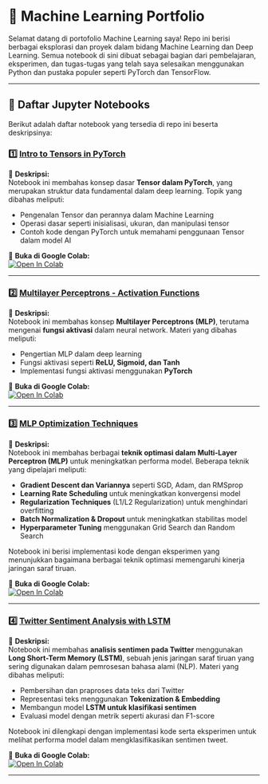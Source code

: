 # 🧠 Machine Learning Portfolio  

Selamat datang di portofolio Machine Learning saya! Repo ini berisi berbagai eksplorasi dan proyek dalam bidang Machine Learning dan Deep Learning. Semua notebook di sini dibuat sebagai bagian dari pembelajaran, eksperimen, dan tugas-tugas yang telah saya selesaikan menggunakan Python dan pustaka populer seperti PyTorch dan TensorFlow.  

---

## 📘 Daftar Jupyter Notebooks  
Berikut adalah daftar notebook yang tersedia di repo ini beserta deskripsinya:  

### **1️⃣ [Intro to Tensors in PyTorch](MachineLearningPortofolio/Intro%20To%20Tensors%20Pytorch.ipynb)**  
📌 **Deskripsi:**  
Notebook ini membahas konsep dasar **Tensor dalam PyTorch**, yang merupakan struktur data fundamental dalam deep learning. Topik yang dibahas meliputi:  
- Pengenalan Tensor dan perannya dalam Machine Learning  
- Operasi dasar seperti inisialisasi, ukuran, dan manipulasi tensor  
- Contoh kode dengan PyTorch untuk memahami penggunaan Tensor dalam model AI  

🔗 **Buka di Google Colab:**  
[![Open In Colab](https://colab.research.google.com/assets/colab-badge.svg)](https://colab.research.google.com/github/nailimmnh/PORTOFOLIO/blob/main/MachineLearningPortofolio/Intro%20To%20Tensors%20Pytorch.ipynb)  

---
### **2️⃣ [Multilayer Perceptrons - Activation Functions](MachineLearningPortofolio/MLP_Activation_Functions.ipynb)**  
📌 **Deskripsi:**  
Notebook ini membahas konsep **Multilayer Perceptrons (MLP)**, terutama mengenai **fungsi aktivasi** dalam neural network. Materi yang dibahas meliputi:  
- Pengertian MLP dalam deep learning  
- Fungsi aktivasi seperti **ReLU, Sigmoid, dan Tanh**  
- Implementasi fungsi aktivasi menggunakan **PyTorch**  

🔗 **Buka di Google Colab:**  
[![Open In Colab](https://colab.research.google.com/assets/colab-badge.svg)](https://colab.research.google.com/github/nailimmnh/PORTOFOLIO/blob/4776eb3184242c6c69d8d0a0428ffd3f55349ace/MachineLearningPortofolio/MLP_Activation_Functions.ipynb)  

---
### **3️⃣ [MLP Optimization Techniques](MachineLearningPortofolio/MLP%20Optimization%20Techniques.ipynb)**  
📌 **Deskripsi:**  
Notebook ini membahas berbagai **teknik optimasi dalam Multi-Layer Perceptron (MLP)** untuk meningkatkan performa model. Beberapa teknik yang dipelajari meliputi:  
- **Gradient Descent dan Variannya** seperti SGD, Adam, dan RMSprop  
- **Learning Rate Scheduling** untuk meningkatkan konvergensi model  
- **Regularization Techniques** (L1/L2 Regularization) untuk menghindari overfitting  
- **Batch Normalization & Dropout** untuk meningkatkan stabilitas model  
- **Hyperparameter Tuning** menggunakan Grid Search dan Random Search  

Notebook ini berisi implementasi kode dengan eksperimen yang menunjukkan bagaimana berbagai teknik optimasi memengaruhi kinerja jaringan saraf tiruan.

🔗 **Buka di Google Colab:**  
[![Open In Colab](https://colab.research.google.com/assets/colab-badge.svg)](https://colab.research.google.com/github/nailimmnh/PORTOFOLIO/blob/e07c4e8c48004f7b4793580b2a57d7c21fd2ed20/MachineLearningPortofolio/MLP%20Optimization%20Techniques.ipynb)  

---
### **4️⃣ [Twitter Sentiment Analysis with LSTM](MachineLearningPortofolio/Twitter%20Sentiment%20Analysis%20LSTM.ipynb)**  
📌 **Deskripsi:**  
Notebook ini membahas **analisis sentimen pada Twitter** menggunakan **Long Short-Term Memory (LSTM)**, sebuah jenis jaringan saraf tiruan yang sering digunakan dalam pemrosesan bahasa alami (NLP). Materi yang dibahas meliputi:  
- Pembersihan dan praproses data teks dari Twitter  
- Representasi teks menggunakan **Tokenization & Embedding**  
- Membangun model **LSTM untuk klasifikasi sentimen**  
- Evaluasi model dengan metrik seperti akurasi dan F1-score  

Notebook ini dilengkapi dengan implementasi kode serta eksperimen untuk melihat performa model dalam mengklasifikasikan sentimen tweet.  

🔗 **Buka di Google Colab:**  
[![Open In Colab](https://colab.research.google.com/assets/colab-badge.svg)](https://colab.research.google.com/github/nailimmnh/PORTOFOLIO/blob/e79489ce6cfc6368c3ee566ae28501020732de1c/MachineLearningPortofolio/Twitter%20Sentiment%20Analysis%20LSTM.ipynb)  

---
